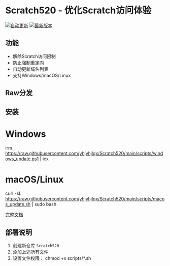 # Scratch520 - 优化Scratch访问体验

[![自动更新](https://github.com/yhjyhjlqx/Scratch520/actions/workflows/auto_update.yml/badge.svg)](https://github.com/yhjyhjlqx/Scratch520/actions/workflows/auto_update.yml)
[![最新版本](https://img.shields.io/github/v/release/yhjyhjlqx/Scratch520)](https://github.com/yhjyhjlqx/Scratch520/releases)

## 功能

- 解除Scratch访问限制
- 防止强制重定向
- 自动更新域名列表
- 支持Windows/macOS/Linux

## Raw分发


## 安装

# Windows
irm https://raw.githubusercontent.com/yhjyhjlqx/Scratch520/main/scripts/windows_update.ps1 | iex

# macOS/Linux
curl -sL https://raw.githubusercontent.com/yhjyhjlqx/Scratch520/main/scripts/macos_update.sh | sudo bash

[完整文档](https://github.com/yhjyhjlqx/Scratch520#readme)

## 部署说明

1. 创建新仓库 `Scratch520`
2. 添加上述所有文件
3. 设置文件权限：
   chmod +x scripts/*.sh
